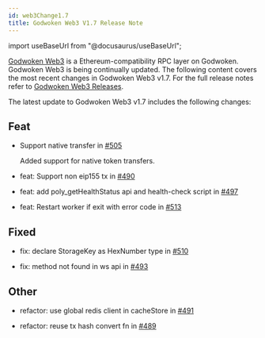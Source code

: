```yaml
---
id: web3Change1.7
title: Godwoken Web3 V1.7 Release Note
---
```


import useBaseUrl from "@docusaurus/useBaseUrl";

[Godwoken Web3](https://github.com/godwokenrises/godwoken-web3) is a Ethereum-compatibility RPC layer on Godwoken. Godwoken Web3 is being continually updated. The following content covers the most recent changes in Godwoken Web3 v1.7. For the full release notes refer to [Godwoken Web3 Releases](https://github.com/godwokenrises/godwoken-web3/releases).

The latest update to Godwoken Web3 v1.7 includes the following changes:

## Feat

- Support native transfer in [#505](https://github.com/godwokenrises/godwoken-web3/pull/505)

  Added support for native token transfers. 

- feat: Support non eip155 tx in [#490](https://github.com/godwokenrises/godwoken-web3/pull/490)

- feat: add poly_getHealthStatus api and health-check script in [#497](https://github.com/godwokenrises/godwoken-web3/pull/497)

- feat: Restart worker if exit with error code in [#513](https://github.com/godwokenrises/godwoken-web3/pull/513)

## Fixed

- fix: declare StorageKey as HexNumber type in [#510](https://github.com/godwokenrises/godwoken-web3/pull/510)

- fix: method not found in ws api in [#493](https://github.com/godwokenrises/godwoken-web3/pull/493)

## Other

- refactor: use global redis client in cacheStore in [#491](https://github.com/godwokenrises/godwoken-web3/pull/491)

- refactor: reuse tx hash convert fn in [#489](https://github.com/godwokenrises/godwoken-web3/pull/489)
